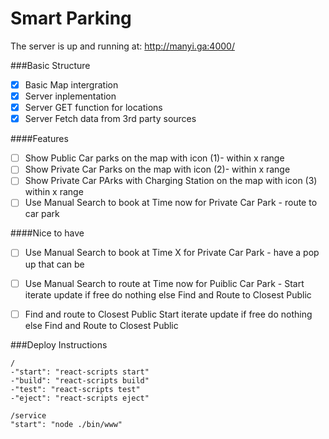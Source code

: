 # Smart Parking

The server is up and running at: http://manyi.ga:4000/

###Basic Structure

- [x] Basic Map intergration
- [x] Server inplementation
- [X] Server GET function for locations
- [X] Server Fetch data from 3rd party sources

####Features

- [ ] Show Public Car parks on the map with icon (1)- within x range 
- [ ] Show Private Car Parks on the map with icon (2)- within x range
- [ ] Show Private Car PArks with Charging Station on the map with icon (3) within x range
- [ ] Use Manual Search to book at Time now for Private Car Park - 
	route to car park 

####Nice to have 
- [ ] Use Manual Search to book at Time X for Private Car Park - 
	have a pop up that can be 

- [ ] Use Manual Search to route at Time now for Puiblic Car Park - 
	Start iterate update 
		if free do nothing
		else Find and Route to Closest Public

- [ ] Find and route to Closest Public
	Start iterate update 
		if free do nothing
		else Find and Route to Closest Public

###Deploy Instructions
```
/
-"start": "react-scripts start"
-"build": "react-scripts build"
-"test": "react-scripts test"
-"eject": "react-scripts eject"
```
```
/service
"start": "node ./bin/www"
```
